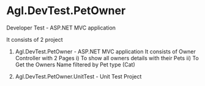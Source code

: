 # Agl.DevTest.PetOwner
Developer Test - ASP.NET MVC application

It consists of 2 project
1. Agl.DevTest.PetOwner - ASP.NET MVC application
It consists of Owner Controller with 2 Pages
 i) To show all owners details with their Pets
 ii) To Get the Owners Name filtered by Pet type (Cat)
 
2. Agl.DevTest.PetOwner.UnitTest - Unit Test Project
